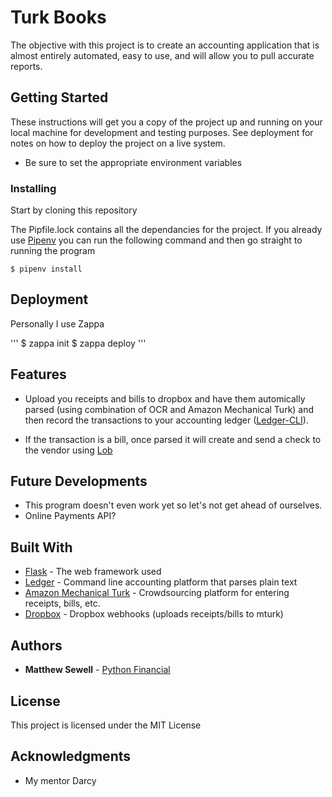 # Turk Books

The objective with this project is to create an accounting application that is almost entirely automated, easy to use, and will allow you to pull accurate reports.

## Getting Started

These instructions will get you a copy of the project up and running on your local machine for development and testing purposes. See deployment for notes on how to deploy the project on a live system.

* Be sure to set the appropriate environment variables

### Installing

Start by cloning this repository

The Pipfile.lock contains all the dependancies for the project. If you already use [Pipenv](https://docs.pipenv.org/) you can run the following command and then go straight to running the program 

```
$ pipenv install
```

## Deployment

Personally I use Zappa

'''
$ zappa init
$ zappa deploy
'''

## Features

* Upload you receipts and bills to dropbox and have them automically parsed (using combination of OCR and Amazon Mechanical Turk) and then record the transactions to your accounting ledger ([Ledger-CLI](https://www.ledger-cli.org/)).

* If the transaction is a bill, once parsed it will create and send a check to the vendor using [Lob](https://lob.com)

## Future Developments

* This program doesn't even work yet so let's not get ahead of ourselves.
* Online Payments API?


## Built With

* [Flask](http://flask.pocoo.org/) - The web framework used
* [Ledger](https://www.ledger-cli.org/) - Command line accounting platform that parses plain text
* [Amazon Mechanical Turk](https://www.mturk.com/mturk/welcome) - Crowdsourcing platform for entering receipts, bills, etc.
* [Dropbox](https://www.dropbox.com/developers/reference/webhooks) - Dropbox webhooks (uploads receipts/bills to mturk)

## Authors

* **Matthew Sewell** - [Python Financial](https://pythonfinancial.com)

## License

This project is licensed under the MIT License

## Acknowledgments

* My mentor Darcy
